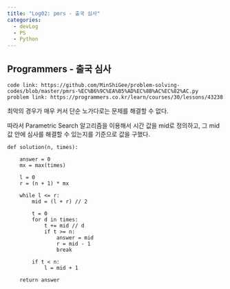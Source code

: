 ```yaml
---
title: "Log02: pmrs - 출국 심사"
categories:
  - devLog
  - PS
  - Python
---
```

## Programmers - 출국 심사

```
code link: https://github.com/MinShiGee/problem-solving-codes/blob/master/pmrs-%EC%B6%9C%EA%B5%AD%EC%8B%AC%EC%82%AC.py
problem link: https://programmers.co.kr/learn/courses/30/lessons/43238
```

최악의 경우가 매우 커서 단순 노가다로는 문제를 해결할 수 없다.

따라서 Parametric Search 알고리즘을 이용해서 시간 값을 mid로 정의하고, 그 mid값 안에 심사를 해결할 수 있는지를 기준으로 값을 구했다.

```
def solution(n, times):
    
    answer = 0
    mx = max(times)
    
    l = 0
    r = (n + 1) * mx
    
    while l <= r:
        mid = (l + r) // 2
        
        t = 0
        for d in times:
            t += mid // d
            if t >= n:
                answer = mid
                r = mid - 1
                break
                
        if t < n:
            l = mid + 1
            
    return answer
```